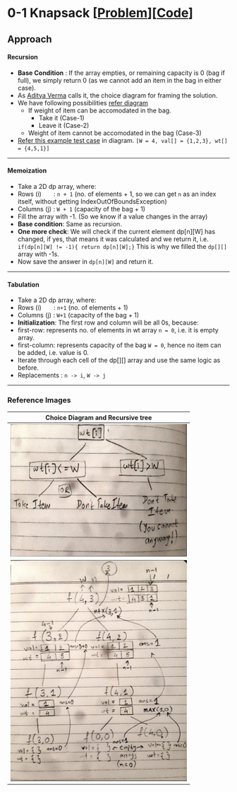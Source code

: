 # 0-1 Knapsack [[Problem](https://www.geeksforgeeks.org/problems/0-1-knapsack-problem0945/1)][[Code](https://github.com/AKR-2803/DSA-Declassified/blob/main/Problems/Dynamic%20Programming/0-1%20Knapsack/codes/Knapsack01.java)]

## Approach
#### Recursion
- **Base Condition** : If the array empties, or remaining capacity is 0 (bag if full), we simply return 0 (as we cannot add an item in the bag in either case).
- As [Aditya Verma](https://www.patreon.com/adityaVerma) calls it, the choice diagram for framing the solution.
- We have following possibilities [refer diagram](https://github.com/AKR-2803/DSA-Declassified/blob/main/Problems/Dynamic%20Programming/0-1%20Knapsack/01-01-Knapsack.md#reference-images)
  - If weight of item can be accomodated in the bag.
    - Take it (Case-1)
    - Leave it (Case-2)
  - Weight of item cannot be accomodated in the bag (Case-3)
- [Refer this example test case](https://github.com/AKR-2803/DSA-Declassified/blob/main/Problems/Dynamic%20Programming/0-1%20Knapsack/01-01-Knapsack.md#reference-images) in diagram. `[W = 4, val[] = {1,2,3}, wt[] = {4,5,1}]`
___
#### Memoization
- Take a 2D dp array, where:
 - Rows (i) &nbsp;&nbsp;&nbsp;&nbsp;&nbsp; : `n + 1` (no. of elements + 1, so we can get `n` as an index itself, without getting IndexOutOfBoundsException)
 - Columns (j) : `W + 1` (capacity of the bag + 1)
- Fill the array with -1. (So we know if a value changes in the array)
- **Base condition**: Same as recursion.
- **One more check**: We will check if the current element dp[n][W] has changed, if yes, that means it was calculated and we return it, i.e. `if(dp[n][W] != -1){ return dp[n][W];}` This is why we filled the `dp[][]` array with -1s.
- Now save the answer in `dp[n][W]` and return it.
___
#### Tabulation
- Take a 2D dp array, where:
 - Rows (i) &nbsp;&nbsp;&nbsp;&nbsp;&nbsp; : `n+1` (no. of elements + 1)
 - Columns (j) : `W+1` (capacity of the bag + 1)
- **Initialization**: The first row and column will be all 0s, because:
 - first-row: represents no. of elements in wt array `n = 0`, i.e. it is empty array.
 - first-column: represents capacity of the bag `W = 0`, hence no item can be added, i.e. value is 0.
- Iterate through each cell of the dp[][] array and use the same logic as before. 
- Replacements : `n -> i`, `W -> j`
___
### Reference Images
| Choice Diagram and Recursive tree                                                    | 
|--------------------------------------------------------------------------------------| 
| <img src="./images/01-01-Knapsack_1.jpg" height="300" width="400" alt="Screenshot"/> |
| <img src="./images/01-01-Knapsack_2.jpg" height="500" width="400" alt="Screenshot"/> |